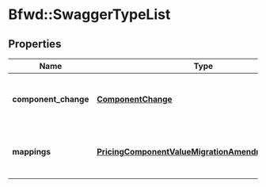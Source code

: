 # Bfwd::SwaggerTypeList

## Properties
Name | Type | Description | Notes
------------ | ------------- | ------------- | -------------
**component_change** | [**ComponentChange**](ComponentChange.md) | { \&quot;description\&quot; : \&quot;\&quot;, \&quot;verbs\&quot;:[\&quot;GET\&quot;] } | [optional] 
**mappings** | [**PricingComponentValueMigrationAmendmentMapping**](PricingComponentValueMigrationAmendmentMapping.md) | { \&quot;description\&quot; : \&quot;\&quot;, \&quot;verbs\&quot;:[\&quot;GET\&quot;] } | [optional] 



